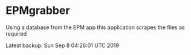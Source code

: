 # EPMgrabber
Using a database from the EPM app this application scrapes the files as required


Latest backup: Sun Sep 8 04:26:01 UTC 2019
